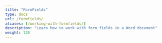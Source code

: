 ```yaml
---
title: "FormFields"
type: docs
url: /formfields/
aliases: [/working-with-formfields/]
description: "Learn how to work with form fields in a Word document"
weight: 120
---
```


